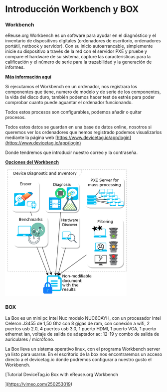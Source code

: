 # ​Introducción Workbench y BOX

### Workbench

eReuse.org Workbench es un software para ayudar en el diagnóstico y el inventario de dispositivos digitales \(ordenadores de escritorio, ordenadores portátil, netbook y servidor\). Con su inicio autoarrancable, simplemente inicie su dispositivo a través de la red con el servidor PXE y pruebe y compare el hardware de su sistema, capture las características para la calificación y el número de serie para la trazabilidad y la generación de informes.

[**Más información aquí**](https://www.ereuse.org/software/)

Si ejecutamos el Workbench en un ordenador, nos registrara los componentes que tiene, numero de modelo y de serie de los componentes, la vida del disco duro, también podemos hacer test de estrés para poder comprobar cuanto puede aguantar el ordenador funcionando.

Todos estos procesos son configurables, podemos añadir o quitar procesos.

Todos estos datos se guardan en una base de datos online, nosotros si queremos ver los ordenadores que hemos registrado podemos visualizarlos mediante la página web [https://www.devicetag.io/app/login](https://www.devicetag.io/app/login)

Donde tendremos que introducir nuestro correo y la contraseña.

[**Opciones del Workbench**](opciones-del-workbench.md)

![](../../.gitbook/assets/deviceinventory-1.png)

### **BOX**

La Box es un mini pc Intel Nuc modelo NUC6CAYH, con un procesador Intel Celeron J3455 de 1,50 Ghz con 8 gigas de ram, con conexión a wifi, 2 puertos usb 2.0, 4 puertos usb 3.0, 1 puerto HDMI, 1 puerto VGA, 1 puerto ethernet lan, voltaje de salida de adaptador ac: 12-19 y combo de salida de auriculares / micrófono.

La Box lleva un sistema operativo linux, con el programa Workbench server ya listo para usarse. En el escritorio de la box nos encontraremos un acceso directo a el devicetag.io donde podremos configurar a nuestro gusto el Workbench.

[Tutorial DeviceTag.io Box with eReuse.org Workbench  
  
](https://vimeo.com/250253019)







































